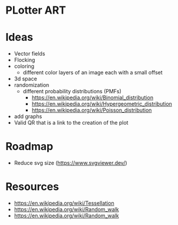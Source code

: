 # PLotter ART

# Ideas

- Vector fields
- Flocking
- coloring
    - different color layers of an image each with a small offset 
- 3d space
- randomization
    - different probability distributions (PMFs)
        - https://en.wikipedia.org/wiki/Binomial_distribution
        - https://en.wikipedia.org/wiki/Hypergeometric_distribution 
        - https://en.wikipedia.org/wiki/Poisson_distribution
- add graphs
- Valid QR that is a link to the creation of the plot

# Roadmap
- Reduce svg size (https://www.svgviewer.dev/)

# Resources

- https://en.wikipedia.org/wiki/Tessellation
- https://en.wikipedia.org/wiki/Random_walk
- https://en.wikipedia.org/wiki/Random_walk
